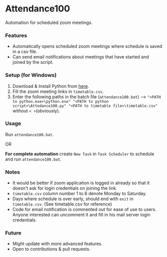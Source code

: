 # Attendance100
Automation for scheduled zoom meetings.

### Features
* Automatically opens scheduled zoom meetings where schedule is saved in a csv file.
* Can send email notifications about meetings that have started and joined by the script.

### Setup (for Windows)
1. Download & Install Python from [here](https://www.python.org/ftp/python/3.8.5/python-3.8.5.exe).
1. Fill the zoom meeting links in ```timetable.csv```.
1. Enter the following paths in the batch file (```attendance100.bat```) --> ```"<PATH to python.exe>\python.exe" "<PATH to python script>\Attedance100.py" "<PATH to timetable file>\timetable.csv"``` without ```< >```(obviously).

### Usage

Run ```attendance100.bat```.

OR

**For complete automation** create ```New Task``` in ```Task Scheduler``` to schedule and run ```attendance100.bat```.

### Notes
* It would be better if zoom application is logged in already so that it doesn't ask for login credentials on joining the link.
* ```timetable.csv``` column number 1 to 6 denote Monday to Saturday.
* Days where schedule is over early, should end with ```exit``` in ```timetable.csv```. (See timetable.csv for reference)
* Code for email notification is commented out for ease of use to users. Anyone interested can uncomment it and fill in his mail server login credentials.

### Future
* Might update with more advanced features.
* Open to contributions & pull requests.
